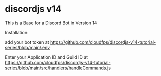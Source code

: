 # discordjs v14
This is a Base for a Discord Bot in Version 14

Installation: 

add your bot token at https://github.com/cloudfps/discordjs-v14-tutorial-series/blob/main/.env


Enter your Application ID and Guild ID at https://github.com/cloudfps/discordjs-v14-tutorial-series/blob/main/src/handlers/handleCommands.js

